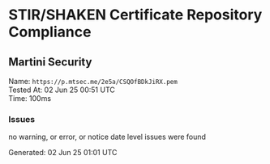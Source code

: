 # STIR/SHAKEN Certificate Repository Compliance

## Martini Security

Name: `https://p.mtsec.me/2e5a/CSQOfBDkJiRX.pem`\
Tested At: 02 Jun 25 00:51 UTC\
Time: 100ms

### Issues

no warning, or error, or notice date level issues were found

Generated: 02 Jun 25 01:01 UTC